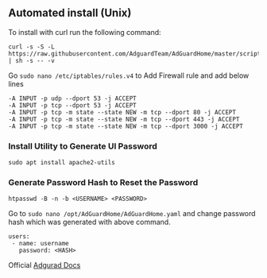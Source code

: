## Automated install (Unix)
To install with curl run the following command:
```
curl -s -S -L https://raw.githubusercontent.com/AdguardTeam/AdGuardHome/master/scripts/install.sh | sh -s -- -v
```

Go `sudo nano /etc/iptables/rules.v4` to Add Firewall rule and add below lines
```
-A INPUT -p udp --dport 53 -j ACCEPT
-A INPUT -p tcp --dport 53 -j ACCEPT
-A INPUT -p tcp -m state --state NEW -m tcp --dport 80 -j ACCEPT
-A INPUT -p tcp -m state --state NEW -m tcp --dport 443 -j ACCEPT
-A INPUT -p tcp -m state --state NEW -m tcp --dport 3000 -j ACCEPT
```

### Install Utility to Generate UI Password
```
sudo apt install apache2-utils
```

### Generate Password Hash to Reset the Password
```
htpasswd -B -n -b <USERNAME> <PASSWORD>
```
Go to `sudo nano /opt/AdGuardHome/AdGuardHome.yaml` and change password hash which was generated with above command.
```
users:
 - name: username
   password: <HASH>
```


Official [Adgurad Docs](https://github.com/AdguardTeam/AdGuardHome)

